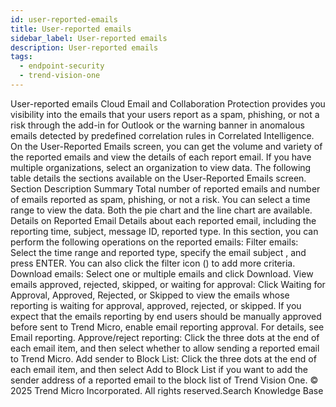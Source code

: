 ```yaml
---
id: user-reported-emails
title: User-reported emails
sidebar_label: User-reported emails
description: User-reported emails
tags:
  - endpoint-security
  - trend-vision-one
---
```


 User-reported emails Cloud Email and Collaboration Protection provides you visibility into the emails that your users report as a spam, phishing, or not a risk through the add-in for Outlook or the warning banner in anomalous emails detected by predefined correlation rules in Correlated Intelligence. On the User-Reported Emails screen, you can get the volume and variety of the reported emails and view the details of each report email. If you have multiple organizations, select an organization to view data. The following table details the sections available on the User-Reported Emails screen. Section Description Summary Total number of reported emails and number of emails reported as spam, phishing, or not a risk. You can select a time range to view the data. Both the pie chart and the line chart are available. Details on Reported Email Details about each reported email, including the reporting time, subject, message ID, reported type. In this section, you can perform the following operations on the reported emails: Filter emails: Select the time range and reported type, specify the email subject , and press ENTER. You can also click the filter icon () to add more criteria. Download emails: Select one or multiple emails and click Download. View emails approved, rejected, skipped, or waiting for approval: Click Waiting for Approval, Approved, Rejected, or Skipped to view the emails whose reporting is waiting for approval, approved, rejected, or skipped. If you expect that the emails reporting by end users should be manually approved before sent to Trend Micro, enable email reporting approval. For details, see Email reporting. Approve/reject reporting: Click the three dots at the end of each email item, and then select whether to allow sending a reported email to Trend Micro. Add sender to Block List: Click the three dots at the end of each email item, and then select Add to Block List if you want to add the sender address of a reported email to the block list of Trend Vision One. © 2025 Trend Micro Incorporated. All rights reserved.Search Knowledge Base